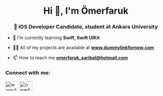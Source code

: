 <h1 align="center">Hi 👋, I'm Ömerfaruk</h1>
<h3 align="center"> iOS Developer Candidate, student at Ankara University</h3>

- 🌱 I’m currently learning **Swift, Swift UIKit**

- 👨‍💻 All of my projects are available at **www.dummylinkfornow.com**

- 📫 How to reach me **omerfaruk_saribal@hotmail.com**

<h3 align="left">Connect with me:</h3>
<p align="left">
<a href="https://www.linkedin.com/in/omerfaruksaribal" target="blank"><img align="center" src="https://raw.githubusercontent.com/rahuldkjain/github-profile-readme-generator/master/src/images/icons/Social/linked-in-alt.svg" alt="www.linkedin.com/in/omerfaruksaribal" height="30" width="40" /></a>
<a href="https://instagram.com/omerfsrbl" target="blank"><img align="center" src="https://raw.githubusercontent.com/rahuldkjain/github-profile-readme-generator/master/src/images/icons/Social/instagram.svg" alt="omerfsrbl" height="30" width="40" /></a>
</p>
